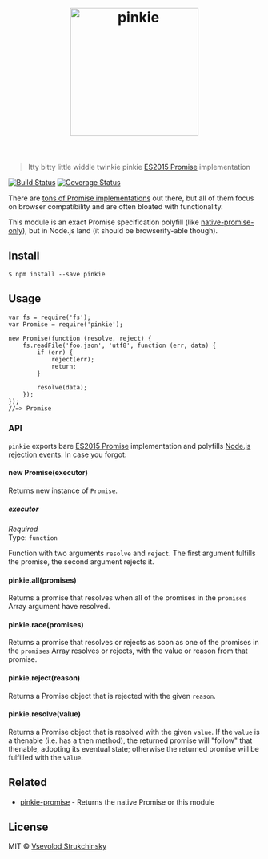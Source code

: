 <h1 align="center">
    <br>
    <img width="256" src="media/logo.png" alt="pinkie">
    <br>
    <br>
</h1>

<blockquote>
  <p>Itty bitty little widdle twinkie pinkie <a href="https://people.mozilla.org/~jorendorff/es6-draft.html#sec-promise-objects">ES2015 Promise</a> implementation</p>
</blockquote>

<p><a href="https://travis-ci.org/floatdrop/pinkie"><img src="https://travis-ci.org/floatdrop/pinkie.svg?branch=master" alt="Build Status" /></a>  <a href="https://coveralls.io/github/floatdrop/pinkie?branch=master"><img src="https://coveralls.io/repos/floatdrop/pinkie/badge.svg?branch=master&amp;service=github" alt="Coverage Status" /></a></p>

<p>There are <a href="https://github.com/promises-aplus/promises-spec/blob/master/implementations.md#standalone">tons of Promise implementations</a> out there, but all of them focus on browser compatibility and are often bloated with functionality.</p>

<p>This module is an exact Promise specification polyfill (like <a href="https://github.com/getify/native-promise-only">native-promise-only</a>), but in Node.js land (it should be browserify-able though).</p>

<h2 id="install">Install</h2>

<pre><code>$ npm install --save pinkie
</code></pre>

<h2 id="usage">Usage</h2>

<pre><code class="js">var fs = require('fs');
var Promise = require('pinkie');

new Promise(function (resolve, reject) {
    fs.readFile('foo.json', 'utf8', function (err, data) {
        if (err) {
            reject(err);
            return;
        }

        resolve(data);
    });
});
//=&gt; Promise
</code></pre>

<h3 id="api">API</h3>

<p><code>pinkie</code> exports bare <a href="https://people.mozilla.org/~jorendorff/es6-draft.html#sec-promise-objects">ES2015 Promise</a> implementation and polyfills <a href="https://nodejs.org/api/process.html#process_event_unhandledrejection">Node.js rejection events</a>. In case you forgot:</p>

<h4 id="new-promiseexecutor">new Promise(executor)</h4>

<p>Returns new instance of <code>Promise</code>.</p>

<h5 id="executor">executor</h5>

<p><em>Required</em><br />
Type: <code>function</code></p>

<p>Function with two arguments <code>resolve</code> and <code>reject</code>. The first argument fulfills the promise, the second argument rejects it.</p>

<h4 id="pinkie.allpromises">pinkie.all(promises)</h4>

<p>Returns a promise that resolves when all of the promises in the <code>promises</code> Array argument have resolved.</p>

<h4 id="pinkie.racepromises">pinkie.race(promises)</h4>

<p>Returns a promise that resolves or rejects as soon as one of the promises in the <code>promises</code> Array resolves or rejects, with the value or reason from that promise.</p>

<h4 id="pinkie.rejectreason">pinkie.reject(reason)</h4>

<p>Returns a Promise object that is rejected with the given <code>reason</code>.</p>

<h4 id="pinkie.resolvevalue">pinkie.resolve(value)</h4>

<p>Returns a Promise object that is resolved with the given <code>value</code>. If the <code>value</code> is a thenable (i.e. has a then method), the returned promise will "follow" that thenable, adopting its eventual state; otherwise the returned promise will be fulfilled with the <code>value</code>.</p>

<h2 id="related">Related</h2>

<ul>
<li><a href="https://github.com/floatdrop/pinkie-promise">pinkie-promise</a> - Returns the native Promise or this module</li>
</ul>

<h2 id="license">License</h2>

<p>MIT © <a href="http://github.com/floatdrop">Vsevolod Strukchinsky</a></p>
